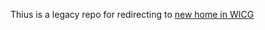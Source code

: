 Thius is a legacy repo for redirecting to [new home in WICG](https://github.com/WICG/InputDeviceCapabilities)

